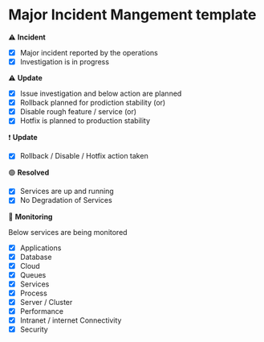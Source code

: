 # Major Incident Mangement template

:warning: __Incident__  

- [x] Major incident reported by the operations
- [x] Investigation is in progress

:warning: __Update__  

- [x] Issue investigation and below action are planned
- [x] Rollback planned for prodiction stability (or)
- [x] Disable rough feature / service (or)
- [x] Hotfix is planned to production stability

:exclamation: __Update__  

- [x] Rollback / Disable / Hotfix action taken

:green_circle: __Resolved__  

- [x] Services are up and running
- [x] No Degradation of Services

:green_heart: __Monitoring__  

Below services are being monitored  

- [x] Applications
- [x] Database
- [x] Cloud
- [x] Queues
- [x] Services
- [x] Process
- [x] Server / Cluster
- [x] Performance
- [x] Intranet / internet Connectivity
- [x] Security
